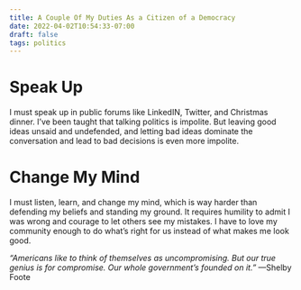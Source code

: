 ```yaml
---
title: A Couple Of My Duties As a Citizen of a Democracy
date: 2022-04-02T10:54:33-07:00
draft: false
tags: politics 
---
```

# Speak Up

I must speak up in public forums like LinkedIN, Twitter, and Christmas dinner. I’ve been taught that talking politics is impolite. But leaving good ideas unsaid and undefended, and letting bad ideas dominate the conversation and lead to bad decisions is even more impolite.

# Change My Mind

I must listen, learn, and change my mind, which is way harder than defending my beliefs and standing my ground. It requires humility to admit I was wrong and courage to let others see my mistakes. I have to love my community enough to do what’s right for us instead of what makes me look good.

*“Americans like to think of themselves as uncompromising. But our true genius is for compromise. Our whole government’s founded on it.”* —Shelby Foote

